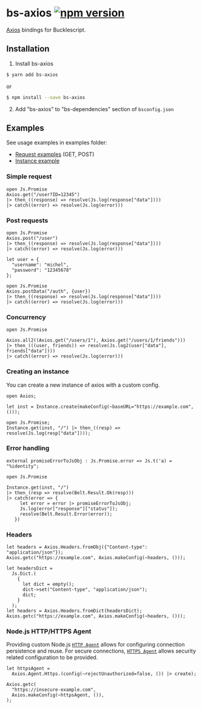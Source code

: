 # bs-axios [![npm version](https://img.shields.io/npm/v/bs-axios.svg?style=flat-square)](https://www.npmjs.com/package/bs-axios)

[Axios](https://github.com/axios/axios) bindings for Bucklescript.

## Installation

1. Install bs-axios

```bash
$ yarn add bs-axios
```

or

```bash
$ npm install --save bs-axios
```

2. Add "bs-axios" to "bs-dependencies" section of `bsconfig.json`

## Examples

See usage examples in examples folder:

- [Request examples](./examples/request_examples.res) (GET, POST)
- [Instance example](./examples/instance_example.res)

### Simple request

```rescript
open Js.Promise
Axios.get("/user?ID=12345")
|> then_((response) => resolve(Js.log(response["data"])))
|> catch((error) => resolve(Js.log(error)))
```

### Post requests

```rescript
open Js.Promise
Axios.post("/user")
|> then_((response) => resolve(Js.log(response["data"])))
|> catch((error) => resolve(Js.log(error)))
```

```rescript
let user = {
  "username": "michel",
  "password": "12345678"
};

open Js.Promise
Axios.postData("/auth", {user})
|> then_((response) => resolve(Js.log(response["data"])))
|> catch((error) => resolve(Js.log(error)))
```

### Concurrency

```rescript
open Js.Promise

Axios.all2((Axios.get("/users/1"), Axios.get("/users/1/friends")))
|> then_(((user, friends)) => resolve(Js.log2(user["data"], friends["data"])))
|> catch((error) => resolve(Js.log(error)))
```

### Creating an instance

You can create a new instance of axios with a custom config.

```rescript
open Axios;

let inst = Instance.create(makeConfig(~baseURL="https://example.com", ()));

open Js.Promise;
Instance.get(inst, "/") |> then_((resp) => resolve(Js.log(resp["data"])));
```

### Error handling

```rescript
external promiseErrorToJsObj : Js.Promise.error => Js.t('a) = "%identity";

open Js.Promise

Instance.get(inst, "/")
|> then_(resp => resolve(Belt.Result.Ok(resp)))
|> catch(error => {
     let error = error |> promiseErrorToJsObj;
     Js.log(error["response"]["status"]);
     resolve(Belt.Result.Error(error));
   })
```

### Headers

```rescript
let headers = Axios.Headers.fromObj({"Content-type": "application/json"});
Axios.getc("https://example.com", Axios.makeConfig(~headers, ()));

let headersDict =
  Js.Dict.(
    {
      let dict = empty();
      dict->set("Content-type", "application/json");
      dict;
    }
  );
let headers = Axios.Headers.fromDict(headersDict);
Axios.getc("https://example.com", Axios.makeConfig(~headers, ()));
```

### Node.js HTTP/HTTPS Agent

Providing custom Node.js [`HTTP Agent`](https://nodejs.org/api/http.html#http_class_http_agent)
allows for configuring connection persistence and reuse. For secure connections,
[`HTTPS Agent`](https://nodejs.org/api/https.html#https_class_https_agent) allows security related
configuration to be provided.

```rescript
let httpsAgent =
  Axios.Agent.Https.(config(~rejectUnauthorized=false, ()) |> create);

Axios.getc(
  "https://insecure-example.com",
  Axios.makeConfig(~httpsAgent, ()),
);
```
